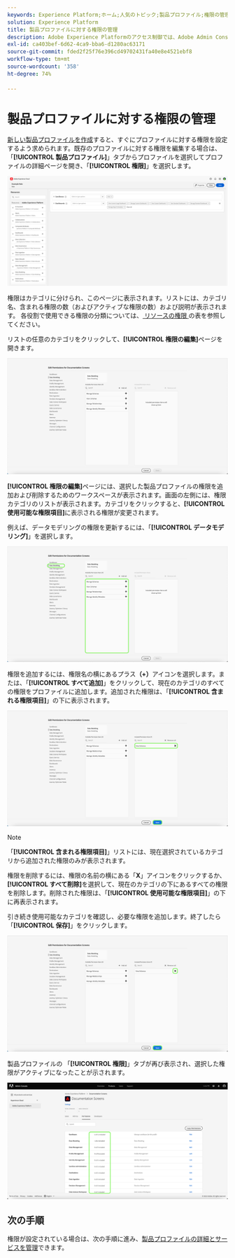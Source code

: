 ```yaml
---
keywords: Experience Platform;ホーム;人気のトピック;製品プロファイル;権限の管理
solution: Experience Platform
title: 製品プロファイルに対する権限の管理
description: Adobe Experience Platformのアクセス制御では、Adobe Admin Consoleを使用して、様々なExperience Platform機能のロールと権限を管理できます。 このドキュメントでは、Experience Platformの製品プロファイルの権限を管理する方法について説明します。
exl-id: ca403bef-6d62-4ca9-bba6-d1280ac63171
source-git-commit: fded2f25f76e396cd49702431fa40e8e4521ebf8
workflow-type: tm+mt
source-wordcount: '358'
ht-degree: 74%

---
```


# 製品プロファイルに対する権限の管理

[新しい製品プロファイルを作成](#create-a-new-product-profile)すると、すぐにプロファイルに対する権限を設定するよう求められます。既存のプロファイルに対する権限を編集する場合は、「**[!UICONTROL 製品プロファイル]**」タブからプロファイルを選択してプロファイルの詳細ページを開き、「**[!UICONTROL 権限]**」を選択します。

![permissions](../images/permissions.png)

権限はカテゴリに分けられ、このページに表示されます。リストには、カテゴリ名、含まれる権限の数（およびアクティブな権限の数）および説明が表示されます。 各役割で使用できる権限の分類については、[&#x200B; リソースの権限 &#x200B;](/help/access-control/home.md#permissions) の表を参照してください。

リストの任意のカテゴリをクリックして、**[!UICONTROL 権限の編集]**&#x200B;ページを開きます。

![権限の編集](../images/edit-permissions.png)

**[!UICONTROL 権限の編集]**&#x200B;ページには、選択した製品プロファイルの権限を追加および削除するためのワークスペースが表示されます。画面の左側には、権限カテゴリのリストが表示されます。カテゴリをクリックすると、**[!UICONTROL 使用可能な権限項目]**&#x200B;に表示される権限が変更されます。

例えば、データモデリングの権限を更新するには、「**[!UICONTROL データモデリング]**」を選択します。

![profile-management](../images/profile-management.png)

権限を追加するには、権限名の横にあるプラス&#x200B;**（+）**&#x200B;アイコンを選択します。または、「**[!UICONTROL すべて追加]**」をクリックして、現在のカテゴリのすべての権限をプロファイルに追加します。追加された権限は、「**[!UICONTROL 含まれる権限項目]**」の下に表示されます。

![add-permission](../images/add-permission.png)

>[!NOTE]
>
>「**[!UICONTROL 含まれる権限項目]**」リストには、現在選択されているカテゴリから追加された権限のみが表示されます。

権限を削除するには、権限の名前の横にある「**X**」アイコンをクリックするか、**[!UICONTROL すべて削除]**&#x200B;を選択して、現在のカテゴリの下にあるすべての権限を削除します。削除された権限は、「**[!UICONTROL 使用可能な権限項目]**」の下に再表示されます。

引き続き使用可能なカテゴリを確認し、必要な権限を追加します。終了したら「**[!UICONTROL 保存]**」をクリックします。

![remove-permisson](../images/remove-permission.png)

製品プロファイルの 「**[!UICONTROL 権限]**」タブが再び表示され、選択した権限がアクティブになったことが示されます。

![permissions-updated](../images/permissions-updated.png)

## 次の手順

権限が設定されている場合は、次の手順に進み、[製品プロファイルの詳細とサービスを管理](details-and-services.md)できます。

